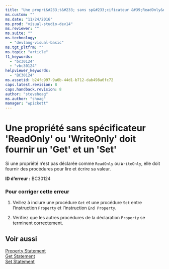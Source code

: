 ```yaml
---
title: "Une propri&#233;t&#233; sans sp&#233;cificateur &#39;ReadOnly&#39; ou &#39;WriteOnly&#39; doit fournir un &#39;Get&#39; et un &#39;Set&#39; | Microsoft Docs"
ms.custom: ""
ms.date: "11/24/2016"
ms.prod: "visual-studio-dev14"
ms.reviewer: ""
ms.suite: ""
ms.technology: 
  - "devlang-visual-basic"
ms.tgt_pltfrm: ""
ms.topic: "article"
f1_keywords: 
  - "bc30124"
  - "vbc30124"
helpviewer_keywords: 
  - "BC30124"
ms.assetid: b24fc997-9a6b-44d1-b712-dab498a6fc72
caps.latest.revision: 8
caps.handback.revision: 8
author: "stevehoag"
ms.author: "shoag"
manager: "wpickett"
---
```

# Une propri&#233;t&#233; sans sp&#233;cificateur &#39;ReadOnly&#39; ou &#39;WriteOnly&#39; doit fournir un &#39;Get&#39; et un &#39;Set&#39;
Si une propriété n’est pas déclarée comme `ReadOnly` ou `WriteOnly`, elle doit fournir des procédures pour lire et écrire sa valeur.  
  
 **ID d’erreur :** BC30124  
  
### Pour corriger cette erreur  
  
1.  Veillez à inclure une procédure `Get` et une procédure `Set` entre l’instruction `Property` et l’instruction `End Property`.  
  
2.  Vérifiez que les autres procédures de la déclaration `Property` se terminent correctement.  
  
## Voir aussi  
 [Property Statement](/dotnet/visual-basic/language-reference/statements/property-statement)   
 [Get Statement](/dotnet/visual-basic/language-reference/statements/get-statement)   
 [Set Statement](/dotnet/visual-basic/language-reference/statements/set-statement)